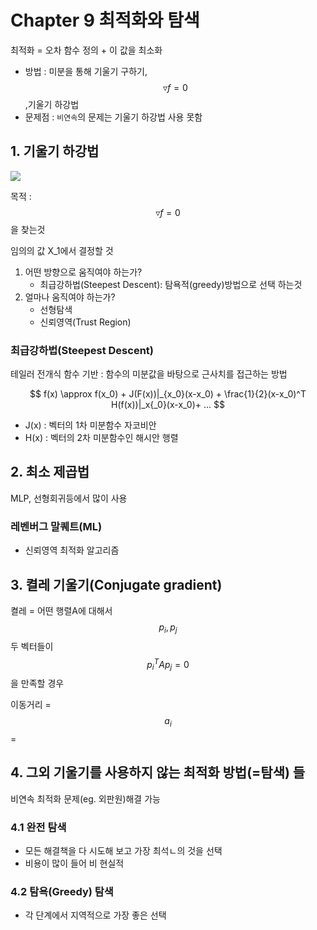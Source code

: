 # Chapter 9 최적화와 탐색 

최적화 = 오차 함수 정의 + 이 값을 최소화
- 방법 : 미분을 통해 기울기 구하기, $$\triangledown f = 0 $$,기울기 하강법
- 문제점 : `비연속`의 문제는 기울기 하강법 사용 못함 

## 1. 기울기 하강법 
![](http://uspex.stonybrook.edu/qzhu-thesis/images/img-0158.png)

목적 : $$\triangledown f = 0 $$을 찾는것 

임의의 값 X_1에서 결정할 것

1. 어떤 방향으로 움직여야 하는가? 
    - 최급강하법(Steepest Descent): 탐욕적(greedy)방법으로 선택 하는것 
2. 얼마나 움직여야 하는가?
    - 선형탐색
    - 신뢰영역(Trust Region)

### 최급강하법(Steepest Descent)
테일러 전개식 함수 기반 : 함수의 미분값을 바탕으로 근사치를 접근하는 방법 

$$ f(x) \approx f(x_0) + J(F(x))|_{x_0}(x-x_0) + \frac{1}{2}(x-x_0)^T H(f(x))|_x{_0}(x-x_0)+ ... $$
- J(x) : 벡터의 1차 미분함수 자코비안
- H(x) : 벡터의 2차 미분함수인 해시안 행렬

## 2. 최소 제곱법
MLP, 선형회귀등에서 많이 사용 

### 레벤버그 말퀘트(ML)
- 신뢰영역 최적화 알고리즘 


## 3. 켤레 기울기(Conjugate gradient) 
켤레 = 어떤 행렬A에 대해서 $$p_i, p_j$$ 두 벡터들이 $$p^T_i Ap_j=0$$을 만족할 경우 

이동거리 = $$a_i$$ = 

## 4. 그외 기울기를 사용하지 않는 최적화 방법(=탐색) 들 

비연속 최적화 문제(eg. 외판원)해결 가능 

### 4.1 완전 탐색 
- 모든 해결책을 다 시도해 보고 가장 최석ㄴ의 것을 선택
- 비용이 많이 들어 비 현실적

### 4.2 탐욕(Greedy) 탐색
- 각 단계에서 지역적으로 가장 좋은 선택 



